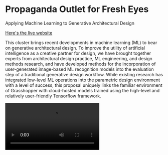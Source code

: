 # Propaganda Outlet for Fresh Eyes
Applying Machine Learning to Generative Architectural Design

[Here's the live website](http://git-to-s3-fresheyes.s3-website-us-east-1.amazonaws.com/)

This cluster brings recent developments in machine learning (ML) to bear on generative architectural design. To improve the utility of artificial intelligence as a creative partner for design, we have brought together experts from architectural design practice, ML engineering, and design methods research, and have developed methods for the incorporation of user-generated image-based ML recognition models into the evaluation step of a traditional generative design workflow. While existing research has integrated low-level ML operations into the parametric design environment with a level of success, this proposal uniquely links the familiar environment of Grasshopper with cloud-hosted models trained using the high-level and relatively user-friendly Tensorflow framework.

![Sample Video](https://github.com/mediaelement/mediaelement-files/blob/master/big_buck_bunny.mp4)
